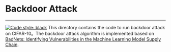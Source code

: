 # Backdoor Attack
---
[![Code style: black](https://img.shields.io/badge/code%20style-black-000000.svg)](https://github.com/psf/black)
This directory contains the code to run backdoor attack on CIFAR-10。The backdoor attack algorithm is implemented based on [BadNets: Identifying Vulnerabilities in the Machine Learning Model Supply Chain](https://arxiv.org/abs/1708.06733).
